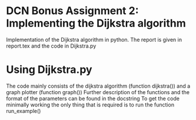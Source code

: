 # DCN Bonus Assignment 2: Implementing the Dijkstra algorithm
Implementation of the Dijkstra algorithm in python.
The report is given in report.tex and the code in Dijkstra.py

# Using Dijkstra.py
The code mainly consists of the dijkstra algorithm (function dijkstra()) and a graph plotter (function graph())
Further description of the functions and the format of the parameters can be found in the docstring
To get the code minimally working the only thing that is required is to run the function run_example()